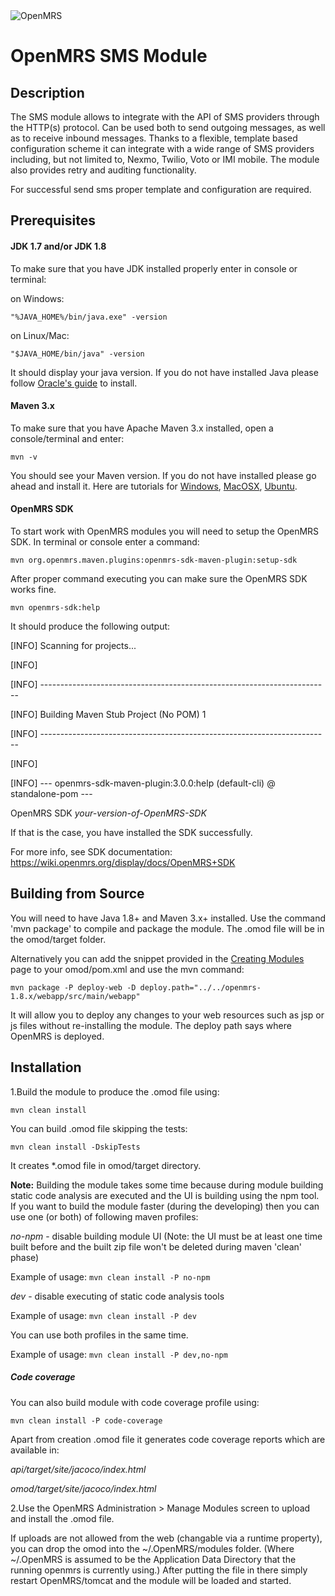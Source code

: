 ﻿<img src="https://cloud.githubusercontent.com/assets/668093/12567089/0ac42774-c372-11e5-97eb-00baf0fccc37.jpg" alt="OpenMRS"/>

# OpenMRS SMS Module

## Description

The SMS module allows to integrate with the API of SMS providers through the HTTP(s) protocol. Can be used both to send 
outgoing messages, as well as to receive inbound messages. Thanks to a flexible, template based configuration scheme it 
can integrate with a wide range of SMS providers including, but not limited to, Nexmo, Twilio, Voto or IMI mobile. 
The module also provides retry and auditing functionality.

For successful send sms proper template and configuration are required.

## Prerequisites

#### JDK 1.7 and/or JDK 1.8
To make sure that you have JDK installed properly enter in console or terminal:

on Windows:

`"%JAVA_HOME%/bin/java.exe" -version`

on Linux/Mac:

`"$JAVA_HOME/bin/java" -version`

It should display your java version. If you do not have installed Java please follow 
[Oracle's guide](https://docs.oracle.com/cd/E19182-01/820-7851/inst_cli_jdk_javahome_t/) to install.


#### Maven 3.x
To make sure that you have Apache Maven 3.x installed, open a console/terminal and enter:

`mvn -v`

You should see your Maven version. If you do not have installed please go ahead and install it. 
Here are tutorials for [Windows](https://docs.oracle.com/cd/E19182-01/820-7851/inst_cli_jdk_javahome_t/), 
[MacOSX](https://www.journaldev.com/2348/how-to-install-maven-on-mac-os-x-mavericks-10-9), 
[Ubuntu](https://www.mkyong.com/maven/how-to-install-maven-in-ubuntu/).

#### OpenMRS SDK

To start work with OpenMRS modules you will need to setup the OpenMRS SDK. In terminal or console enter a command:

`mvn org.openmrs.maven.plugins:openmrs-sdk-maven-plugin:setup-sdk`

After proper command executing you can make sure the OpenMRS SDK works fine.

`mvn openmrs-sdk:help`

It should produce the following output:

[INFO] Scanning for projects...

[INFO]

[INFO] ------------------------------------------------------------------------

[INFO] Building Maven Stub Project (No POM) 1

[INFO] ------------------------------------------------------------------------

[INFO]

[INFO] --- openmrs-sdk-maven-plugin:3.0.0:help (default-cli) @ standalone-pom ---
 
OpenMRS SDK *your-version-of-OpenMRS-SDK*

If that is the case, you have installed the SDK successfully.

For more info, see SDK documentation: https://wiki.openmrs.org/display/docs/OpenMRS+SDK

## Building from Source
You will need to have Java 1.8+ and Maven 3.x+ installed.  Use the command 'mvn package' to 
compile and package the module.  The .omod file will be in the omod/target folder.

Alternatively you can add the snippet provided in the [Creating Modules](https://wiki.openmrs.org/x/cAEr) page to your 
omod/pom.xml and use the mvn command:

    mvn package -P deploy-web -D deploy.path="../../openmrs-1.8.x/webapp/src/main/webapp"

It will allow you to deploy any changes to your web 
resources such as jsp or js files without re-installing the module. The deploy path says 
where OpenMRS is deployed.

## Installation
1.Build the module to produce the .omod file using:

`mvn clean install`

You can build .omod file skipping the tests:

`mvn clean install -DskipTests`

It creates *.omod file in omod/target directory.

**Note:** Building the module takes some time because during module building static code analysis are executed 
and the UI is building using the npm tool. If you want to build the module faster (during the developing) then 
you can use one (or both) of following maven profiles:

_no-npm_ - disable building module UI (Note: the UI must be at least one time built before and the built zip file won't
be deleted during maven 'clean' phase)

Example of usage: `mvn clean install -P no-npm`

_dev_ - disable executing of static code analysis tools

Example of usage: `mvn clean install -P dev`

You can use both profiles in the same time.

Example of usage: `mvn clean install -P dev,no-npm`

##### Code coverage

You can also build module with code coverage profile using:

`mvn clean install -P code-coverage`

Apart from creation .omod file it generates code coverage reports which are available in:

_api/target/site/jacoco/index.html_

_omod/target/site/jacoco/index.html_

2.Use the OpenMRS Administration > Manage Modules screen to upload and install the .omod file.

If uploads are not allowed from the web (changable via a runtime property), you can drop the omod
into the ~/.OpenMRS/modules folder.  (Where ~/.OpenMRS is assumed to be the Application 
Data Directory that the running openmrs is currently using.)  After putting the file in there 
simply restart OpenMRS/tomcat and the module will be loaded and started.

